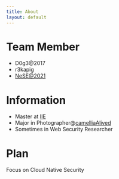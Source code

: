 ```yaml
---
title: About
layout: default
---
```


# Team Member
* D0g3@2017
* r3kapig
* [NeSE@2021](https://nese.team)

# Information
* Master at [IIE](http://www.iie.ac.cn/)
* Major in Photographer@[camelliaAlived](https://www.instagram.com/camelliaalived/)
* Sometimes in Web Security Researcher

# Plan
Focus on Cloud Native Security